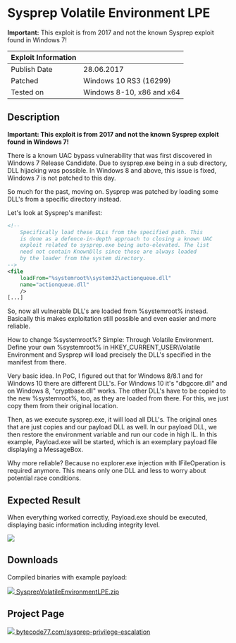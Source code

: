 ﻿# Sysprep Volatile Environment LPE

**Important:** This exploit is from 2017 and not the known Sysprep exploit found
in Windows 7!

| Exploit Information |                                   |
|:------------------- |:--------------------------------- |
| Publish Date        | 28.06.2017                        |
| Patched             | Windows 10 RS3 (16299)            |
| Tested on           | Windows 8-10, x86 and x64         |

## Description

**Important: This exploit is from 2017 and not the known Sysprep exploit found in Windows 7!**

There is a known UAC bypass vulnerability that was first discovered in Windows 7 Release Candidate. Due to sysprep.exe being in a sub directory, DLL hijacking was possible. In Windows 8 and above, this issue is fixed, Windows 7 is not patched to this day.

So much for the past, moving on. Sysprep was patched by loading some DLL's from a specific directory instead.

Let's look at Sysprep's manifest:

```xml
﻿<!--
    Specifically load these DLLs from the specified path. This
    is done as a defence-in-depth approach to closing a known UAC
    exploit related to sysprep.exe being auto-elevated. The list
    need not contain KnownDlls since those are always loaded
    by the loader from the system directory.
-->
<file
    loadFrom="%systemroot%\system32\actionqueue.dll"
    name="actionqueue.dll"
    />
[...]
```

So, now all vulnerable DLL's are loaded from %systemroot% instead. Basically this makes exploitation still possible and even easier and more reliable.

How to change %systemroot%?
Simple: Through Volatile Environment.
Define your own %systemroot% in HKEY_CURRENT_USER\Volatile Environment and Sysprep will load precisely the DLL's specified in the manifest from there.

Very basic idea. In PoC, I figured out that for Windows 8/8.1 and for Windows 10 there are different DLL's. For Windows 10 it's "dbgcore.dll" and on Windows 8, "cryptbase.dll" works. The other DLL's have to be copied to the new %systemroot%, too, as they are loaded from there. For this, we just copy them from their original location.

Then, as we execute sysprep.exe, it will load all DLL's. The original ones that are just copies and our payload DLL as well.
In our payload DLL, we then restore the environment variable and run our code in high IL. In this example, Payload.exe will be started, which is an exemplary payload file displaying a MessageBox.

Why more reliable? Because no explorer.exe injection with IFileOperation is required anymore. This means only one DLL and less to worry about potential race conditions.

## Expected Result

When everything worked correctly, Payload.exe should be executed, displaying basic information including integrity level.

![](https://bytecode77.com/images/pages/sysprep-privilege-escalation/result.png)

## Downloads

Compiled binaries with example payload:

[![](http://bytecode77.com/public/fileicons/zip.png) SysprepVolatileEnvironmentLPE.zip](https://bytecode77.com/downloads/SysprepVolatileEnvironmentLPE.zip)

## Project Page

[![](https://bytecode77.com/public/favicon16.png) bytecode77.com/sysprep-privilege-escalation](https://bytecode77.com/sysprep-privilege-escalation)